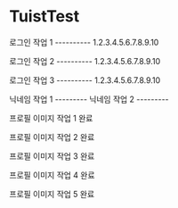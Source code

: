 # TuistTest

로그인 작업 1 ----------
1.2.3.4.5.6.7.8.9.10

로그인 작업 2 ----------
1.2.3.4.5.6.7.8.9.10

로그인 작업 3 ----------
1.2.3.4.5.6.7.8.9.10

닉네임 작업 1 ---------
닉네임 작업 2 ---------

프로필 이미지 작업 1 완료

프로필 이미지 작업 2 완료

프로필 이미지 작업 3 완료

프로필 이미지 작업 4 완료

프로필 이미지 작업 5 완료
